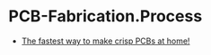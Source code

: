 # PCB-Fabrication.Process
- [The fastest way to make crisp PCBs at home!](https://youtu.be/RudStbSApdE)
